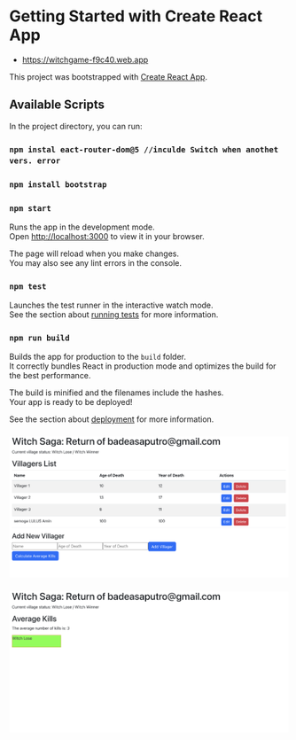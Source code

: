 # Getting Started with Create React App

- https://witchgame-f9c40.web.app


This project was bootstrapped with [Create React App](https://github.com/facebook/create-react-app).

## Available Scripts

In the project directory, you can run:

### `npm instal eact-router-dom@5 //inculde Switch when anothet vers. error`
### `npm install bootstrap`
### `npm start`

Runs the app in the development mode.\
Open [http://localhost:3000](http://localhost:3000) to view it in your browser.

The page will reload when you make changes.\
You may also see any lint errors in the console.

### `npm test`

Launches the test runner in the interactive watch mode.\
See the section about [running tests](https://facebook.github.io/create-react-app/docs/running-tests) for more information.

### `npm run build`

Builds the app for production to the `build` folder.\
It correctly bundles React in production mode and optimizes the build for the best performance.

The build is minified and the filenames include the hashes.\
Your app is ready to be deployed!

See the section about [deployment](https://facebook.github.io/create-react-app/docs/deployment) for more information.

### 
<img src="src/Assets/Screenshot 2023-06-07 at 17.53.05.png" alt="Alt text" title="on scree running">

###

<img src="src/Assets/Screenshot 2023-06-07 at 17.53.09.png" alt="Alt text" title="on scree running">